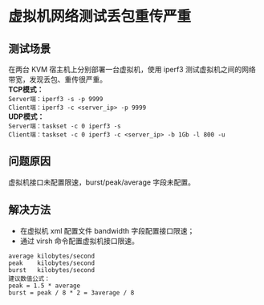 # 虚拟机网络测试丢包重传严重
## 测试场景
在两台 KVM 宿主机上分别部署一台虚拟机，使用 iperf3 测试虚拟机之间的网络带宽，发现丢包、重传很严重。  
**TCP模式：**  
`Server端：iperf3 -s -p 9999`  
`Client端：iperf3 -c <server_ip> -p 9999`  
**UDP模式：**  
`Server端：taskset -c 0 iperf3 -s`  
`Client端：taskset -c 0 iperf3 -c <server_ip> -b 1Gb -l 800 -u`  
## 问题原因  
虚拟机接口未配置限速，burst/peak/average 字段未配置。
## 解决方法  
- 在虚拟机 xml 配置文件 bandwidth 字段配置接口限速；
- 通过 virsh 命令配置虚拟机接口限速。  
```
average kilobytes/second
peak    kilobytes/second
burst   kilobytes/second
建议数值公式：
peak = 1.5 * average
burst = peak / 8 * 2 = 3average / 8
```